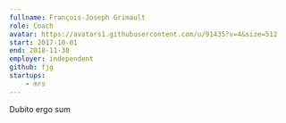 ```yaml
---
fullname: François-Joseph Grimault
role: Coach
avatar: https://avatars1.githubusercontent.com/u/91435?v=4&size=512
start: 2017-10-01
end: 2018-11-30
employer: independent
github: fjg
startups:
    - mrs
---
```


Dubito ergo sum
